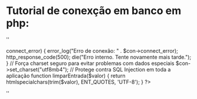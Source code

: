 # Tutorial de conexção em banco em php:

''
<?php

// Conexão segura
$host = 'localhost';
$usuario = 'root';
$senha = '';
$banco = 'hidrografia_rs';

$con = new mysqli($host, $usuario, $senha, $banco);

// Tratamento de erro genérico
if ($con->connect_error) {
    error_log("Erro de conexão: " . $con->connect_error);
    http_response_code(500);
    die("Erro interno. Tente novamente mais tarde.");
}

// Força charset seguro para evitar problemas com dados especiais
$con->set_charset("utf8mb4");

// Protege contra SQL Injection em toda a aplicação
function limparEntrada($valor) {
    return htmlspecialchars(trim($valor), ENT_QUOTES, 'UTF-8');
}
?>
''
